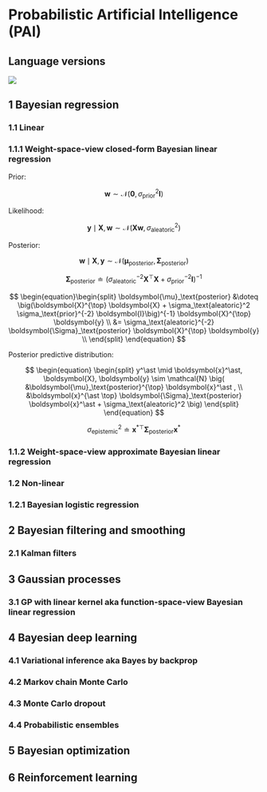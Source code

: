 # Probabilistic Artificial Intelligence (PAI)

## Language versions
[![](https://img.shields.io/badge/Python-3.11.1-4571A1)](https://www.python.org/downloads/release/python-3111/) 

## 1 Bayesian regression

### 1.1 Linear

### 1.1.1 Weight-space-view closed-form Bayesian linear regression

Prior: 

$$ \begin{equation} \boldsymbol{w} \sim \mathcal{N} \big( \mathbf{0}, \sigma_\text{prior}^2 \boldsymbol{I}  \big) \end{equation} $$

Likelihood: 

$$ \begin{equation} \boldsymbol{y} \mid \boldsymbol{X} , \boldsymbol{w} \sim \mathcal{N} \big( \boldsymbol{X} \boldsymbol{w}, \sigma_\text{aleatoric}^2 \big) \end{equation} $$

Posterior: 

$$ \begin{equation} \boldsymbol{w} \mid \boldsymbol{X}, \boldsymbol{y} \sim \mathcal{N} \big( \boldsymbol{\mu}_\text{posterior}, \boldsymbol{\Sigma}_\text{posterior} \big) \end{equation} $$

$$ \begin{equation} \boldsymbol{\Sigma}_\text{posterior} \doteq \big(\sigma_\text{aleatoric}^{-2} \boldsymbol{X}^{\top} \boldsymbol{X} + \sigma_\text{prior}^{-2} \boldsymbol{I}\big)^{-1} \end{equation} $$

$$ \begin{equation}\begin{split} 
\boldsymbol{\mu}_\text{posterior} &\doteq \big(\boldsymbol{X}^{\top} \boldsymbol{X} + \sigma_\text{aleatoric}^2 \sigma_\text{prior}^{-2} \boldsymbol{I}\big)^{-1} \boldsymbol{X}^{\top} \boldsymbol{y} \\ &= \sigma_\text{aleatoric}^{-2} \boldsymbol{\Sigma}_\text{posterior} \boldsymbol{X}^{\top} \boldsymbol{y} \\ 
\end{split} \end{equation} $$ 

Posterior predictive distribution:

$$ \begin{equation} \begin{split} y^\ast \mid \boldsymbol{x}^\ast, \boldsymbol{X}, \boldsymbol{y} \sim  \mathcal{N} \big( &\boldsymbol{\mu}_\text{posterior}^{\top} \boldsymbol{x}^\ast , \\ &\boldsymbol{x}^{\ast \top} \boldsymbol{\Sigma}_\text{posterior} \boldsymbol{x}^\ast + \sigma_\text{aleatoric}^2 \big) \end{split} \end{equation} $$

$$ \begin{equation} \sigma^2_\text{epistemic} \doteq \boldsymbol{x}^{\ast \top} \boldsymbol{\Sigma}_\text{posterior} \boldsymbol{x}^\ast \end{equation} $$

### 1.1.2 Weight-space-view approximate Bayesian linear regression

### 1.2 Non-linear

### 1.2.1 Bayesian logistic regression

## 2 Bayesian filtering and smoothing

### 2.1 Kalman filters

## 3 Gaussian processes

### 3.1 GP with linear kernel aka function-space-view Bayesian linear regression

## 4 Bayesian deep learning

### 4.1 Variational inference aka Bayes by backprop

### 4.2 Markov chain Monte Carlo

### 4.3 Monte Carlo dropout

### 4.4 Probabilistic ensembles

## 5 Bayesian optimization

## 6 Reinforcement learning